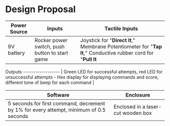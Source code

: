 # Design Proposal

Power Source | Inputs | Tactile Inputs
------------------ | ------------------- | -------------------
9V battery | Rocker power switch, push button to start game | Joystick for "**Direct It**," Membrane Potentiometer for "**Tap It**," Conductive rubber cord for "**Pull It**

Outputs
------------------ |
Green LED for successful attempts, red LED for unsuccessful attempts - Hex display for displaying commands and score, different tone of beep for each command |

Software | Enclosure
------------------ | ------------------
5 seconds for first command, decrement by 1% for every attempt, minimum of 0.5 seconds | Enclosed in a laser-cut wooden box
